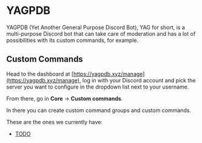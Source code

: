 # YAGPDB

YAGPDB (Yet Another General Purpose Discord Bot), YAG for short, is a multi-purpose Discord bot that can take care of moderation and has a lot of possibilities with its custom commands, for example.

## Custom Commands

Head to the dashboard at [https://yagpdb.xyz/manage](https://yagpdb.xyz/manage), log in with your Discord account and pick the server you want to configure in the dropdown list next to your username.

From there, go in **Core** -> **Custom commands**.

In there you can create custom command groups and custom commands.

These are the ones we currently have:
- [TODO](/YAGPDB/todo.md)
